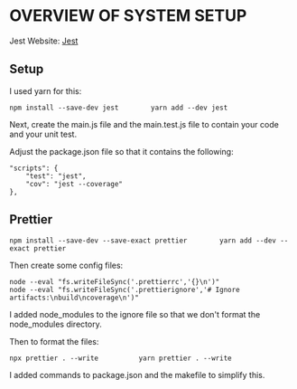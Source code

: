 # OVERVIEW OF SYSTEM SETUP

Jest Website:
[Jest](https://jestjs.io/docs/getting-started)

## Setup

I used yarn for this:

```
npm install --save-dev jest        yarn add --dev jest
```

Next, create the main.js file and the main.test.js file to contain your code and your
unit test.

Adjust the package.json file so that it contains the following:

```
"scripts": {
    "test": "jest",
    "cov": "jest --coverage"
},
```

## Prettier

```
npm install --save-dev --save-exact prettier        yarn add --dev --exact prettier
```

Then create some config files:

```
node --eval "fs.writeFileSync('.prettierrc','{}\n')"
node --eval "fs.writeFileSync('.prettierignore','# Ignore artifacts:\nbuild\ncoverage\n')"
```

I added node_modules to the ignore file so that we don't format the node_modules directory.

Then to format the files:

```
npx prettier . --write          yarn prettier . --write
```

I added commands to package.json and the makefile to simplify this.
